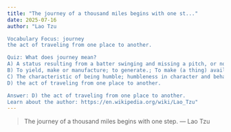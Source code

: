 ```yaml
---
title: "The journey of a thousand miles begins with one st..."
date: 2025-07-16
author: "Lao Tzu

Vocabulary Focus: journey
the act of traveling from one place to another.

Quiz: What does journey mean?
A) A status resulting from a batter swinging and missing a pitch, or not swinging at a pitch when the ball goes in the strike zone, or hitting a foul ball that is not caught.; The act of knocking down all ten pins in on the first roll of a frame.
B) To yield, make or manufacture; to generate.; To make (a thing) available to a person, an authority, etc.; to provide for inspection.
C) The characteristic of being humble; humbleness in character and behavior.
D) the act of traveling from one place to another.

Answer: D) the act of traveling from one place to another.
Learn about the author: https://en.wikipedia.org/wiki/Lao_Tzu"
---
```


> The journey of a thousand miles begins with one step. — Lao Tzu
